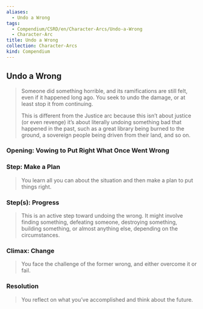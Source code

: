 ```yaml
---
aliases:
  - Undo a Wrong
tags:
  - Compendium/CSRD/en/Character-Arcs/Undo-a-Wrong
  - Character-Arc
title: Undo a Wrong
collection: Character-Arcs
kind: Compendium
---
```

## Undo a Wrong
>Someone did something horrible, and its ramifications are still felt, even if it happened long ago. You seek to undo the damage, or at least stop it from continuing.
>
>This is different from the Justice arc because this isn’t about justice (or even revenge) it’s about literally undoing something bad that happened in the past, such as a great library being burned to the ground, a sovereign people being driven from their land, and so on.
### Opening: Vowing to Put Right What Once Went Wrong
### Step: Make a Plan
>You learn all you can about the situation and then make a plan to put things right.
### Step(s): Progress
>This is an active step toward undoing the wrong. It might involve finding something, defeating someone, destroying something, building something, or almost anything else, depending on the circumstances.
### Climax: Change
>You face the challenge of the former wrong, and either overcome it or fail.
### Resolution
>You reflect on what you’ve accomplished and think about the future.
